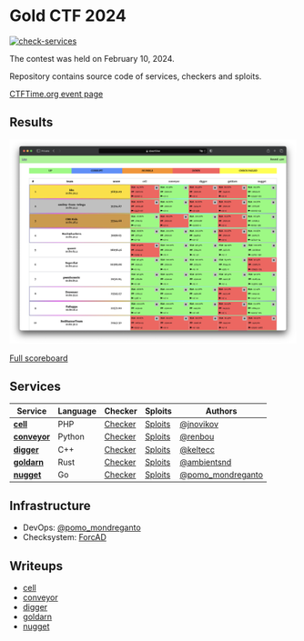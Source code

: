 # Gold CTF 2024

[![check-services](https://github.com/C4T-BuT-S4D/goldctf-2023/actions/workflows/check-services.yml/badge.svg?branch=master&event=push)](https://github.com/C4T-BuT-S4D/goldctf-2023/actions/workflows/check-services.yml)

The contest was held on February 10, 2024.

Repository contains source code of services, checkers and sploits.

[CTFTime.org event page](https://ctftime.org/event/2249)


## Results

![Top](scoreboard/top.png)

[Full scoreboard](scoreboard/full.png)


## Services

| Service | Language | Checker | Sploits | Authors |
|---------|----------|---------|---------|---------|
| **[cell](services/cell/)** | PHP | [Checker](checkers/cell/) | [Sploits](sploits/cell/) | [@jnovikov](https://github.com/jnovikov) |
| **[conveyor](services/conveyor/)** | Python | [Checker](checkers/conveyor/) | [Sploits](sploits/conveyor/) | [@renbou](https://github.com/renbou) |
| **[digger](services/digger/)** | C++ | [Checker](checkers/digger/) | [Sploits](sploits/digger/) | [@keltecc](https://github.com/keltecc) |
| **[goldarn](services/goldarn/)** | Rust | [Checker](checkers/goldarn/) | [Sploits](sploits/goldarn/) | [@ambientsnd](https://github.com/b1r1b1r1) |
| **[nugget](services/nugget/)** | Go | [Checker](checkers/nugget/) | [Sploits](sploits/nugget/) | [@pomo_mondreganto](https://github.com/pomo-mondreganto) |


## Infrastructure

- DevOps: [@pomo_mondreganto](https://github.com/pomo-mondreganto)
- Checksystem: [ForcAD](https://github.com/pomo-mondreganto/ForcAD)


## Writeups

- [cell](/sploits/cell/)
- [conveyor](/sploits/conveyor/)
- [digger](/sploits/digger/)
- [goldarn](/sploits/goldarn/)
- [nugget](/sploits/nugget/)

